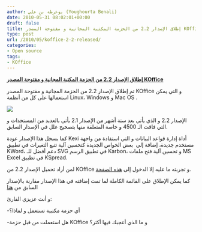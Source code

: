 ```yaml
---
author: يوغرطة بن علي (Youghourta Benali)
date: 2010-05-31 08:02:01+00:00
draft: false
title: إطلاق الإصدار 2.2 من الحزمة المكتبة المجانية و مفتوحة المصدر KOffice
type: post
url: /2010/05/koffice-2-2-released/
categories:
- Open source
tags:
- KOffice
---
```


[**إطلاق الإصدار 2.2 من الحزمة المكتبة المجانية و مفتوحة المصدر KOffice**](http://www.it-scoop.com/2010/05/koffice-2-2-released/)


تم إطلاق الإصدار 2.2 من الحزمة المجانية و مفتوحة المصدر KOffice و التي يمكن استعمالها على كل من أنظمة Linux، Windows و Mac OS .

[![](http://www.it-scoop.com/wp-content/uploads/2010/05/koffice-logo.png)
](http://www.it-scoop.com/2010/05/koffice-2-2-released/)

الإصدار 2.2 و الذي يأتي بعد ستة أشهر من الإصدار 2.1 يأتي بالعديد من المستجدات و التي فاقت الـ 4500 و خاصة المتعلقة منها بتصحيح علل في الإصدار السابق.

كما يسجل هذا الإصدار عودة Kexi أداة إدارة قواعد البيانات و التي استفادة من واجهة مستخدم جديدة، إضافة إلى  بعض الخواص الجديدة كتحسين آلية تتبع التغيرات في تطبيق KWord، دعم أفضل للـ SVG في تطبيق الرسم Karbon، و تحسين آلية فتح ملفات MS Excel في تطبيق KSpread.

لمن أراد تحميل الإصدار 2.2 من KOffice و تجربته ما عليه إلا الدخول إلى [هذه الصفحة](http://www.koffice.org/).

كما يمكن الإطلاق على القائمة الكاملة لما تمت إضافته في هذا الإصدار مقارنة بالإصدار السابق من [هنا](http://www.koffice.org/changelogs/koffice-22-changelog/)

و أنت عزيزي القارئ:

-أي حزمة مكتبية تستعمل و لماذا؟

-هل استعملت من قبل حزمة KOffice و ما الذي أعجبك فيها أكثر؟
